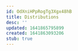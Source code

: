 ```yaml
---
id: OdXniHPpRogTg3Xgx48hB
title: Distributions
desc: ''
updated: 1641865795899
created: 1641863093206
stub: true
---
```



